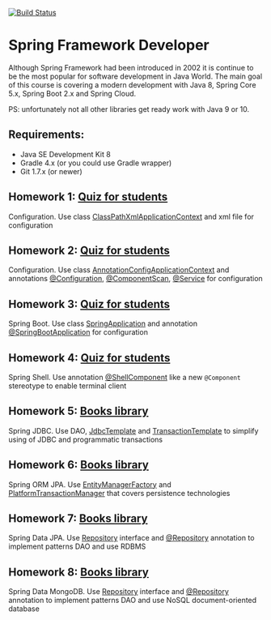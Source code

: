 [![Build Status](https://travis-ci.com/DmitriySh/spring-microservices-course.svg?branch=master)](https://travis-ci.com/DmitriySh/spring-microservices-course)



Spring Framework Developer
=======

Although Spring Framework had been introduced in 2002 it is continue to be the most popular for software development in Java World. The main goal of this course is covering a modern development with Java 8, Spring Core 5.x, Spring Boot 2.x and Spring Cloud.

PS: unfortunately not all other libraries get ready work with Java 9 or 10.

## Requirements:

  * Java SE Development Kit 8  
  * Gradle 4.x (or you could use Gradle wrapper)   
  * Git 1.7.x (or newer) 

## Homework 1: [Quiz for students](https://github.com/DmitriySh/spring-microservices-course/tree/master/01-spring-xml)
Configuration. Use class [ClassPathXmlApplicationContext](https://docs.spring.io/spring/docs/5.0.x/javadoc-api/org/springframework/context/support/ClassPathXmlApplicationContext.html) 
and xml file for configuration

## Homework 2: [Quiz for students](https://github.com/DmitriySh/spring-microservices-course/tree/master/02-spring-annotation)
Configuration. Use class [AnnotationConfigApplicationContext](https://docs.spring.io/spring/docs/5.0.x/javadoc-api/org/springframework/context/annotation/AnnotationConfigApplicationContext.html) 
and annotations [@Configuration](https://docs.spring.io/spring/docs/5.0.x/javadoc-api/org/springframework/context/annotation/Configuration.html), 
[@ComponentScan](https://docs.spring.io/spring/docs/5.0.x/javadoc-api/org/springframework/context/annotation/ComponentScan.html), 
[@Service](https://docs.spring.io/spring/docs/5.0.x/javadoc-api/org/springframework/stereotype/Service.html)
for configuration

## Homework 3: [Quiz for students](https://github.com/DmitriySh/spring-microservices-course/tree/master/03-spring-boot-start)
Spring Boot. Use class [SpringApplication](https://docs.spring.io/spring-boot/docs/2.0.x/reference/html/boot-features-spring-application.html) 
and annotation [@SpringBootApplication](https://docs.spring.io/spring-boot/docs/2.0.x/reference/html/using-boot-using-springbootapplication-annotation.html) for configuration

## Homework 4: [Quiz for students](https://github.com/DmitriySh/spring-microservices-course/tree/master/04-spring-shell)
Spring Shell. Use annotation [@ShellComponent](https://docs.spring.io/spring-shell/docs/2.0.x/api/org/springframework/shell/standard/ShellComponent.html) 
like a new `@Component` stereotype to enable terminal client

## Homework 5: [Books library](https://github.com/DmitriySh/spring-microservices-course/tree/master/05-spring-jdbc)
Spring JDBC. Use DAO, [JdbcTemplate](https://docs.spring.io/spring/docs/5.0.x/javadoc-api/org/springframework/jdbc/core/JdbcTemplate.html) 
and [TransactionTemplate](https://docs.spring.io/spring/docs/5.0.x/javadoc-api/org/springframework/transaction/support/TransactionTemplate.html) 
to simplify using of JDBC and programmatic transactions

## Homework 6: [Books library](https://github.com/DmitriySh/spring-microservices-course/tree/master/06-spring-orm-jpa)
Spring ORM JPA. Use [EntityManagerFactory](https://docs.oracle.com/javaee/7/api/javax/persistence/EntityManagerFactory.html) 
and [PlatformTransactionManager](https://docs.spring.io/spring/docs/5.0.x/javadoc-api/org/springframework/transaction/PlatformTransactionManager.html) 
that covers persistence technologies

## Homework 7: [Books library](https://github.com/DmitriySh/spring-microservices-course/tree/master/07-spring-data-jpa)
Spring Data JPA. Use [Repository](https://docs.spring.io/spring-data/data-commons/docs/2.1.x/api/org/springframework/data/repository/Repository.html) interface
and [@Repository](https://docs.spring.io/spring/docs/5.0.x/javadoc-api/org/springframework/stereotype/Repository.html) annotation to implement patterns DAO and use RDBMS

## Homework 8: [Books library](https://github.com/DmitriySh/spring-microservices-course/tree/master/08-spring-data-mongodb)
Spring Data MongoDB. Use [Repository](https://docs.spring.io/spring-data/data-commons/docs/2.1.x/api/org/springframework/data/repository/Repository.html) interface
and [@Repository](https://docs.spring.io/spring/docs/5.0.x/javadoc-api/org/springframework/stereotype/Repository.html) annotation to implement patterns DAO and use NoSQL document-oriented database

